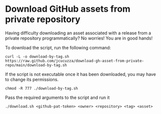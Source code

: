 # Download GitHub assets from private repository

Having difficulty downloading an asset associated with a release from a private repository programmatically? No worries! You are in good hands!

To download the script, run the following command:

```
curl -L -o download-by-tag.sh https://raw.github.com/jcucuzza/download-gh-asset-from-private-repo/main/download-by-tag.sh
```

If the script is not executable once it has been downloaded, you may have to change its permissions.

```
chmod -R 777 ./download-by-tag.sh
```

Pass the required arguments to the script and run it

```
./download.sh <github-pat-token> <owner> <repository> <tag> <asset>
```
